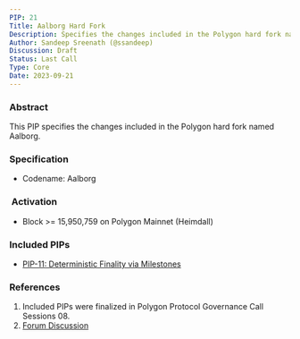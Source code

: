 ```yaml
---
PIP: 21
Title: Aalborg Hard Fork
Description: Specifies the changes included in the Polygon hard fork named Aalborg
Author: Sandeep Sreenath (@ssandeep)
Discussion: Draft
Status: Last Call
Type: Core
Date: 2023-09-21
---
```


### Abstract

This PIP specifies the changes included in the Polygon hard fork named Aalborg.

### Specification

-   Codename: Aalborg
    
###  Activation

-   Block >=  15,950,759 on Polygon Mainnet (Heimdall)   

### Included PIPs

-   [PIP-11: Deterministic Finality via Milestones](https://github.com/maticnetwork/Polygon-Improvement-Proposals/blob/main/PIPs/PIP-11.md) 
    
### References

1.  Included PIPs were finalized in Polygon Protocol Governance Call Sessions 08.  
2.  [Forum Discussion](https://forum.polygon.technology/t/pip-11-deterministic-finality-via-milestones/11918) 

